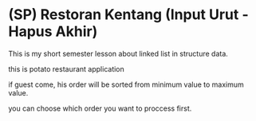 # (SP) Restoran Kentang (Input Urut - Hapus Akhir)
This is my short semester lesson about linked list in structure data. 

this is potato restaurant application

if guest come, his order will be sorted from minimum value to maximum value.

you can choose which order you want to proccess first.
